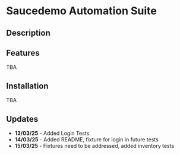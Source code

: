 # Saucedemo Automation Suite

## Description


## Features
TBA

## Installation
TBA

## Updates
- **13/03/25** - Added Login Tests
- **14/03/25** - Added README, fixture for login in future tests
- **15/03/25** - Fixtures need to be addressed, added inventory tests